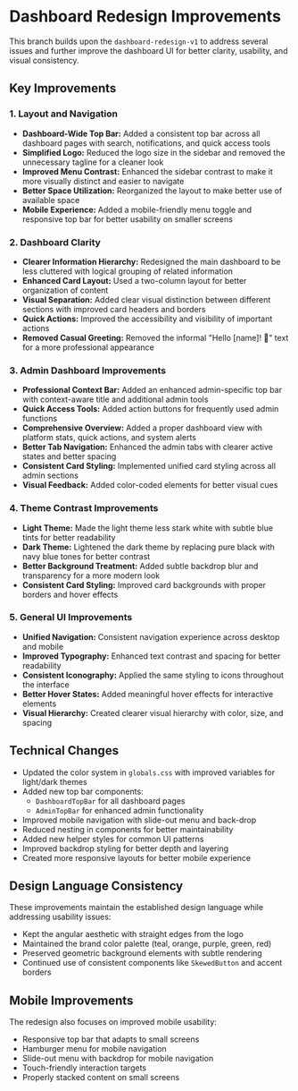 # Dashboard Redesign Improvements

This branch builds upon the `dashboard-redesign-v1` to address several issues and further improve the dashboard UI for better clarity, usability, and visual consistency.

## Key Improvements

### 1. Layout and Navigation
- **Dashboard-Wide Top Bar:** Added a consistent top bar across all dashboard pages with search, notifications, and quick access tools
- **Simplified Logo:** Reduced the logo size in the sidebar and removed the unnecessary tagline for a cleaner look
- **Improved Menu Contrast:** Enhanced the sidebar contrast to make it more visually distinct and easier to navigate
- **Better Space Utilization:** Reorganized the layout to make better use of available space
- **Mobile Experience:** Added a mobile-friendly menu toggle and responsive top bar for better usability on smaller screens

### 2. Dashboard Clarity
- **Clearer Information Hierarchy:** Redesigned the main dashboard to be less cluttered with logical grouping of related information
- **Enhanced Card Layout:** Used a two-column layout for better organization of content
- **Visual Separation:** Added clear visual distinction between different sections with improved card headers and borders
- **Quick Actions:** Improved the accessibility and visibility of important actions
- **Removed Casual Greeting:** Removed the informal "Hello [name]! 👋" text for a more professional appearance

### 3. Admin Dashboard Improvements
- **Professional Context Bar:** Added an enhanced admin-specific top bar with context-aware title and additional admin tools
- **Quick Access Tools:** Added action buttons for frequently used admin functions
- **Comprehensive Overview:** Added a proper dashboard view with platform stats, quick actions, and system alerts
- **Better Tab Navigation:** Enhanced the admin tabs with clearer active states and better spacing
- **Consistent Card Styling:** Implemented unified card styling across all admin sections
- **Visual Feedback:** Added color-coded elements for better visual cues

### 4. Theme Contrast Improvements
- **Light Theme:** Made the light theme less stark white with subtle blue tints for better readability
- **Dark Theme:** Lightened the dark theme by replacing pure black with navy blue tones for better contrast
- **Better Background Treatment:** Added subtle backdrop blur and transparency for a more modern look
- **Consistent Card Styling:** Improved card backgrounds with proper borders and hover effects

### 5. General UI Improvements
- **Unified Navigation:** Consistent navigation experience across desktop and mobile
- **Improved Typography:** Enhanced text contrast and spacing for better readability
- **Consistent Iconography:** Applied the same styling to icons throughout the interface
- **Better Hover States:** Added meaningful hover effects for interactive elements
- **Visual Hierarchy:** Created clearer visual hierarchy with color, size, and spacing

## Technical Changes
- Updated the color system in `globals.css` with improved variables for light/dark themes
- Added new top bar components:
  - `DashboardTopBar` for all dashboard pages
  - `AdminTopBar` for enhanced admin functionality
- Improved mobile navigation with slide-out menu and back-drop
- Reduced nesting in components for better maintainability
- Added new helper styles for common UI patterns
- Improved backdrop styling for better depth and layering
- Created more responsive layouts for better mobile experience

## Design Language Consistency
These improvements maintain the established design language while addressing usability issues:
- Kept the angular aesthetic with straight edges from the logo
- Maintained the brand color palette (teal, orange, purple, green, red)
- Preserved geometric background elements with subtle rendering
- Continued use of consistent components like `SkewedButton` and accent borders

## Mobile Improvements
The redesign also focuses on improved mobile usability:
- Responsive top bar that adapts to small screens
- Hamburger menu for mobile navigation
- Slide-out menu with backdrop for mobile navigation
- Touch-friendly interaction targets
- Properly stacked content on small screens

